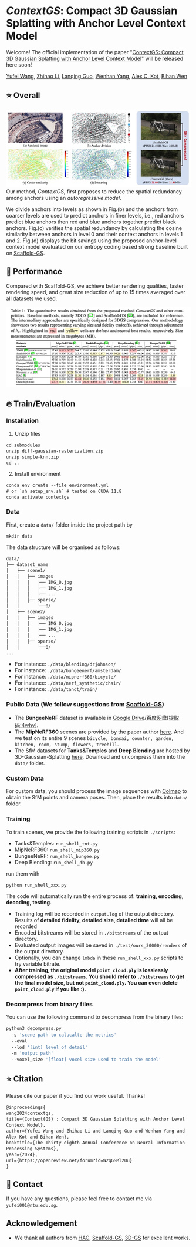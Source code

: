 # _ContextGS_: Compact 3D Gaussian Splatting with Anchor Level Context Model

Welcome! The official implementation of the paper "[ContextGS: Compact 3D Gaussian Splatting with Anchor Level Context Model](https://arxiv.org/pdf/2405.20721)" will be released here soon!

[Yufei Wang](https://wyf0912.github.io/), [Zhihao Li](https://scholar.google.com/citations?user=gWlYsj0AAAAJ&hl=en), [Lanqing Guo](https://guolanqing.github.io/), [Wenhan Yang](https://flyywh.github.io/), [Alex C. Kot](https://personal.ntu.edu.sg/eackot/), [Bihan Wen](https://personal.ntu.edu.sg/bihan.wen/)

## :star: Overall
![intro](assets/intro.jpg)
Our method, _ContextGS_, first proposes to reduce the spatial redundancy among anchors using an _autoregressive model_. 

We divide anchors into levels as shown in Fig.(b) and the anchors from coarser levels are used to predict anchors in finer levels, i.e., red anchors predict blue anchors then red and blue anchors together predict black anchors. Fig.(c) verifies the spatial redundancy by calculating the cosine similarity between anchors in level $0$ and their context anchors in levels $1$ and $2$. Fig.(d) displays the bit savings using the proposed anchor-level context model evaluated on our entropy coding based strong baseline built on [Scaffold-GS](https://github.com/city-super/Scaffold-GS). 

## :rocket: Performance
Compared with Scaffold-GS, we achieve better rendering qualities, faster rendering speed, and great size reduction of up to $15$ times averaged over all datasets we used.

![performance](assets/image.png)

## :fire: Train/Evaluation

### Installation

1. Unzip files
```
cd submodules
unzip diff-gaussian-rasterization.zip
unzip simple-knn.zip
cd ..
```
2. Install environment
```
conda env create --file environment.yml
# or `sh setup_env.sh` # tested on CUDA 11.8
conda activate contextgs
```

### Data

First, create a ```data/``` folder inside the project path by 
```
mkdir data
```

The data structure will be organised as follows:

```
data/
├── dataset_name
│   ├── scene1/
│   │   ├── images
│   │   │   ├── IMG_0.jpg
│   │   │   ├── IMG_1.jpg
│   │   │   ├── ...
│   │   ├── sparse/
│   │       └──0/
│   ├── scene2/
│   │   ├── images
│   │   │   ├── IMG_0.jpg
│   │   │   ├── IMG_1.jpg
│   │   │   ├── ...
│   │   ├── sparse/
│   │       └──0/
...
```

 - For instance: `./data/blending/drjohnson/`
 - For instance: `./data/bungeenerf/amsterdam/`
 - For instance: `./data/mipnerf360/bicycle/`
 - For instance: `./data/nerf_synthetic/chair/`
 - For instance: `./data/tandt/train/`


### Public Data (We follow suggestions from [Scaffold-GS](https://github.com/city-super/Scaffold-GS))

 - The **BungeeNeRF** dataset is available in [Google Drive](https://drive.google.com/file/d/1nBLcf9Jrr6sdxKa1Hbd47IArQQ_X8lww/view?usp=sharing)/[百度网盘[提取码:4whv]](https://pan.baidu.com/s/1AUYUJojhhICSKO2JrmOnCA). 
 - The **MipNeRF360** scenes are provided by the paper author [here](https://jonbarron.info/mipnerf360/). And we test on its entire 9 scenes ```bicycle, bonsai, counter, garden, kitchen, room, stump, flowers, treehill```. 
 - The SfM datasets for **Tanks&Temples** and **Deep Blending** are hosted by 3D-Gaussian-Splatting [here](https://repo-sam.inria.fr/fungraph/3d-gaussian-splatting/datasets/input/tandt_db.zip). Download and uncompress them into the ```data/``` folder.

### Custom Data

For custom data, you should process the image sequences with [Colmap](https://colmap.github.io/) to obtain the SfM points and camera poses. Then, place the results into ```data/``` folder.

### Training

To train scenes, we provide the following training scripts in `./scripts`: 
 - Tanks&Temples: ```run_shell_tnt.py```
 - MipNeRF360: ```run_shell_mip360.py```
 - BungeeNeRF: ```run_shell_bungee.py```
 - Deep Blending: ```run_shell_db.py```

 run them with 
 ```
 python run_shell_xxx.py
 ```

The code will automatically run the entire process of: **training, encoding, decoding, testing**.
 - Training log will be recorded in `output.log` of the output directory. Results of **detailed fidelity, detailed size, detailed time** will all be recorded
 - Encoded bitstreams will be stored in `./bitstreams` of the output directory.
 - Evaluated output images will be saved in `./test/ours_30000/renders` of the output directory.
 - Optionally, you can change `lmbda` in these `run_shell_xxx.py` scripts to try variable bitrate.
 - **After training, the original model `point_cloud.ply` is losslessly compressed as `./bitstreams`. You should refer to `./bitstreams` to get the final model size, but not `point_cloud.ply`. You can even delete `point_cloud.ply` if you like :).**

### Decompress from binary files
You can use the following command to decompress from the binary files:
```bash
python3 decompress.py 
  -s 'scene path to calucalte the metrics'
  --eval
  --lod '[int] level of detail'
  -m 'output path'
  --voxel_size '[float] voxel size used to train the model'
```

## :star: Citation
Please cite our paper if you find our work useful. Thanks! 
```
@inproceedings{
wang2024contextgs,
title={Context{GS} : Compact 3D Gaussian Splatting with Anchor Level Context Model},
author={Yufei Wang and Zhihao Li and Lanqing Guo and Wenhan Yang and Alex Kot and Bihan Wen},
booktitle={The Thirty-eighth Annual Conference on Neural Information Processing Systems},
year={2024},
url={https://openreview.net/forum?id=W2qGSMl2Uu}
}

```

## :email: Contact
If you have any questions, please feel free to contact me via `yufei001@ntu.edu.sg`.


## Acknowledgement

 - We thank all authors from [HAC](https://github.com/https://github.com/YihangChen-ee/HAC), [Scaffold-GS](https://github.com/city-super/Scaffold-GS), [3D-GS](https://github.com/graphdeco-inria/gaussian-splatting) for excellent works.

